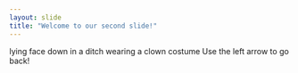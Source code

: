 ```yaml
---
layout: slide
title: "Welcome to our second slide!"
---
```

lying face down in a ditch wearing a clown costume
Use the left arrow to go back!
